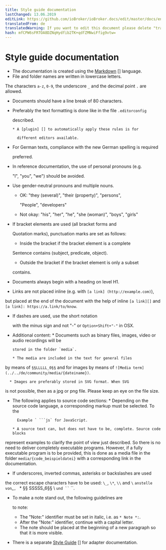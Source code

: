```yaml
---
title: Style guide documentation
lastChanged: 13.06.2019
editLink: https://github.com/ioBroker/ioBroker.docs/edit/master/docs/en/community/styleguidedoc.md
translatedFrom: de
translatedWarning: If you want to edit this document please delete "translatedFrom" field, elsewise this document will be translated automatically again
hash: mfCPW6sFRTOA8DZNqHydfib2TK+qdfZMNwiFfig9vtw=
---
```

# Style guide documentation
* The documentation is created using the [Markdown] [] language.
* File and folder names are written in lowercase letters.

The characters `a-z`, `0-9`, the underscore `_` and the decimal point `.` are allowed.

* Documents should have a line break of 80 characters.
* Preferably the text formatting is done like in the file `.editorconfig`

  described.

      * A [plugin] [] to automatically apply these rules is for

        different editors available.

* For German texts, compliance with the new German spelling is required

  preferred.

* In reference documentation, the use of personal pronouns (e.g.

  "I", "you", "we") should be avoided.

* Use gender-neutral pronouns and multiple nouns.
    * OK: "they (several)", "their (property)", "persons",

      "People", "developers"

    * Not okay: "his", "her", "he", "she (woman)", "boys", "girls"

* If bracket elements are used (all bracket forms and

  Quotation marks), punctuation marks are set as follows:

    * Inside the bracket if the bracket element is a complete

    Sentence contains (subject, predicate, object).

    * Outside the bracket if the bracket element is only a subset

    contains.

* Documents always begin with a heading on level H1.
* Links are not placed inline (e.g. with `[a link] (http://example.com)`),

but placed at the end of the document with the help of inline `[a link][]` and `[a link]: https://a.link/to/know`.

* If dashes are used, use the short notation

  with the minus sign and not "-" or `Option+Shift+"-"` in OSX.

* Additional content:
      * Documents such as binary files, images, video or audio recordings will be

      stored in the folder `media`.

      * The media are included in the text for general files

by means of `§§LLLLL_0§§` and for images by means of `![Media term](../../de/community/media/{dateiname})`.

      * Images are preferably stored in SVG format. When SVG

is not possible, then as a jpg or png file. Please keep an eye on the file size.

* The following applies to source code sections:
      * Depending on the source code language, a corresponding markup must be selected. To the

        Example ` ```js` for JavaScript.

      * A source text can, but does not have to be, complete. Source code blocks

represent examples to clarify the point of view just described. So there is no need to deliver completely executable programs. However, if a fully executable program is to be provided, this is done as a media file in the folder `media/{code_beispieldatei}` with a corresponding link in the documentation.

* If underscores, inverted commas, asterisks or backslashes are used

the correct escape characters have to be used: `\_`, `\*`, `\\` and ``\`` ` anstelle von `_`, ` * §§ SSSSS_6§§ \ ` und `` ` ``.

* To make a note stand out, the following guidelines are

  to note:

     - The "Note:" identifier must be set in italic, i.e. as `* Note *:`.
     - After the "Note:" identifier, continue with a capital letter.
     - The note should be placed at the beginning of a new paragraph so that it is more visible.

* There is a separate [Style Guide] [] for adapter documentation.

[Plugin]: http://editorconfig.org/#download

[Style Guide]: https://www.iobroker.net/#de/documentation/dev/adapterdocstyleguide.md

[Markdown]: https://www.iobroker.net/#de/documentation/community/docmarkdown.md